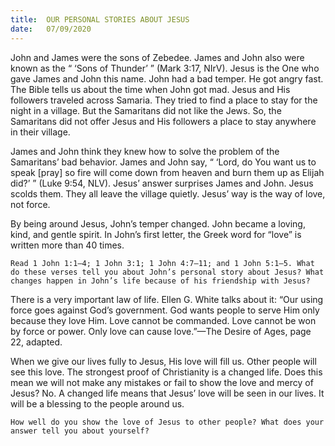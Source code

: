 ```yaml
---
title:  OUR PERSONAL STORIES ABOUT JESUS
date:   07/09/2020
---
```


John and James were the sons of Zebedee. James and John also were known as the “ ‘Sons of Thunder’ ” (Mark 3:17, NIrV). Jesus is the One who gave James and John this name. John had a bad temper. He got angry fast. The Bible tells us about the time when John got mad. Jesus and His followers traveled across Samaria. They tried to find a place to stay for the night in a village. But the Samaritans did not like the Jews. So, the Samaritans did not offer Jesus and His followers a place to stay anywhere in their village.

James and John think they knew how to solve the problem of the Samaritans’ bad behavior. James and John say, “ ‘Lord, do You want us to speak [pray] so fire will come down from heaven and burn them up as Elijah did?’ ” (Luke 9:54, NLV). Jesus’ answer surprises James and John. Jesus scolds them. They all leave the village quietly. Jesus’ way is the way of love, not force.

By being around Jesus, John’s temper changed. John became a loving, kind, and gentle spirit. In John’s first letter, the Greek word for “love” is written more than 40 times.

`Read 1 John 1:1–4; 1 John 3:1; 1 John 4:7–11; and 1 John 5:1–5. What do these verses tell you about John’s personal story about Jesus? What changes happen in John’s life because of his friendship with Jesus?`

There is a very important law of life. Ellen G. White talks about it: “Our using force goes against God’s government. God wants people to serve Him only because they love Him. Love cannot be commanded. Love cannot be won by force or power. Only love can cause love.”—The Desire of Ages, page 22, adapted.

When we give our lives fully to Jesus, His love will fill us. Other people will see this love. The strongest proof of Christianity is a changed life. Does this mean we will not make any mistakes or fail to show the love and mercy of Jesus? No. A changed life means that Jesus’ love will be seen in our lives. It will be a blessing to the people around us.

`How well do you show the love of Jesus to other people? What does your answer tell you about yourself?`
